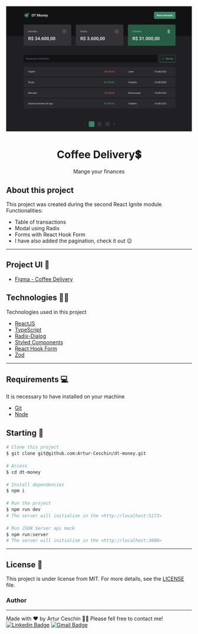 <h1 align="center">
  <img alt="Logo" src="./public/dt-money.png" alt="Dt Money - Ignite ">
</h1>


<h1 align="center">
    Coffee Delivery💲
</h1>
<p align="center">Mange your finances </p>

## About this project

This project was created during the second React Ignite module
Functionalities:
- Table of transactions
- Modal using Radix
- Forms with React Hook Form
- I have also added the pagination, check it out 😉

---

## Project UI 🎨

- [Figma - Coffee Delivery](https://www.figma.com/file/5yT9ZzZmRQRS4yivGGB3pl/Coffee-Delivery-%E2%80%A2-Desafio-React/duplicate?type=design&node-id=2-12&mode=design)

## Technologies 👩‍💻

Technologies used in this project

- [ReactJS](https://reactjs.org/)
- [TypeScript](https://www.typescriptlang.org/)
- [Radix-Dialog](https://www.radix-ui.com/primitives/docs/components/dialog)
- [Styled Components](https://styled-components.com/)
- [React Hook Form](https://react-hook-form.com/)
- [Zod](https://zod.dev/)
---

## Requirements 💻

It is necessary to have installed on your machine

- [Git](https://git-scm.com/)
- [Node](https://nodejs.org/en/)


## Starting 🚀

```bash
# Clone this project
$ git clone git@github.com:Artur-Ceschin/dt-money.git

# Access
$ cd dt-money

# Install dependencies
$ npm i

# Run the project
$ npm run dev
# The server will initialize in the <http://localhost:5173>

# Run JSON Server api mock
$ npm run:server
# The server will initialize in the <http://localhost:3000>

```

---

## License 📃

This project is under license from MIT. For more details, see the [LICENSE](./LICENSE.md) file.

### Author

---

Made with ❤️ by Artur Ceschin 👋🏼 Please fell free to contact me!
<br/>
[![Linkedin Badge](https://img.shields.io/badge/-Artur-blue?style=flat-square&logo=Linkedin&logoColor=white&link=https://www.linkedin.com/in/artur-peres-ceschin-programador/)](https://www.linkedin.com/in/artur-peres-ceschin-programador/)
[![Gmail Badge](https://img.shields.io/badge/-artur.ceschin@.com-c14438?style=flat-square&logo=Gmail&logoColor=white&link=mailto:artur.ceschin@gmail.com)](mailto:artur.ceschin@gmail.com)